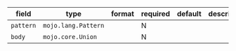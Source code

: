 | field | type | format | required | default | description |
|---|---|---|---|---|---|
| `pattern` | `mojo.lang.Pattern` |  | N |  |  |
| `body` | `mojo.core.Union` |  | N |  |
